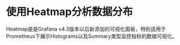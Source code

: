 # 使用Heatmap分析数据分布

Heatmap是是Grafana v4.3版本以后新添加的可视化面板，特别适用于Prometheus下展示Histograms以及Summary类型监控指标的数据可视化。